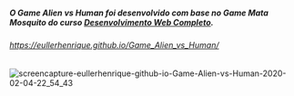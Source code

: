 ##### O Game Alien vs Human foi desenvolvido com base no Game Mata Mosquito do curso [Desenvolvimento Web Completo](https://www.udemy.com/course/web-completo/).

###### https://eullerhenrique.github.io/Game_Alien_vs_Human/

![screencapture-eullerhenrique-github-io-Game-Alien-vs-Human-2020-02-04-22_54_43](https://user-images.githubusercontent.com/48317736/73804066-5c2d4980-47a1-11ea-8a6c-766f266c6df6.png)
